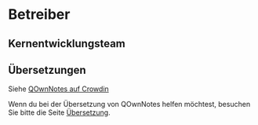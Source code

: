 # Betreiber

## Kernentwicklungsteam

<ProfileCard name="Patrizio Bekerle" img="https://www.gravatar.com/avatar/de150011c0b0eb1047c64e0387a252b9?s=164" backgroundImg="/screenshots/screenshot-darkmode.png" functions="Author" github="pbek" keybase="pbek" />

<ProfileCard name="Waqar Ahmed" img="https://www.gravatar.com/avatar/906b60ea647baf206f452687d1de8ba0?s=164" backgroundImg="/screenshots/screenshot-darkmode.png" functions="Highlighting, Spellchecker, Speed improvements, …" github="Waqar144" />

## Übersetzungen

Siehe [QOwnNotes auf Crowdin](https://crowdin.com/project/qownnotes/activity_stream)

Wenn du bei der Übersetzung von QOwnNotes helfen möchtest, besuchen Sie bitte die Seite [Übersetzung](translation.md).
